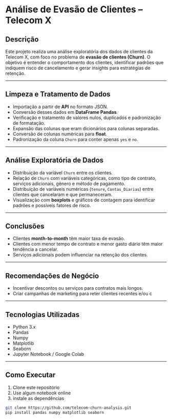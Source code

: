 # Análise de Evasão de Clientes – Telecom X

## Descrição
Este projeto realiza uma análise exploratória dos dados de clientes da Telecom X, com foco no problema de **evasão de clientes (Churn)**. O objetivo é entender o comportamento dos clientes, identificar padrões que indiquem risco de cancelamento e gerar insights para estratégias de retenção.

---

## Limpeza e Tratamento de Dados
- Importação a partir de **API** no formato JSON.  
- Conversão desses dados em **DataFrame Pandas**.  
- Verificação e tratamento de valores nulos, duplicados e padronização de formatação.  
- Expansão das colunas que eram dicionários para colunas separadas.  
- Conversão de colunas numéricas para **float**.  
- Padronização da coluna `Churn` para conter apenas `yes` e `no`.  

---

## Análise Exploratória de Dados
- Distribuição da variável `Churn` entre os clientes.  
- Relação de `Churn` com variáveis categóricas, como tipo de contrato, serviços adicionais, gênero e método de pagamento.  
- Distribuição de variáveis numéricas (`tenure`, `Contas_Diarias`) entre clientes que cancelaram e que permaneceram.  
- Visualização com **boxplots** e gráficos de contagem para identificar padrões e possíveis fatores de risco.  

---

## Conclusões
- Clientes **month-to-month** têm maior taxa de evasão.  
- Clientes com menor tempo de contrato e menor gasto diário têm maior tendência a cancelar.  
- Serviços adicionais podem influenciar na retenção dos clientes.  

---

## Recomendações de Negócio
- Incentivar descontos ou serviços para contratos mais longos.  
- Criar campanhas de marketing para reter clientes recentes e/ou c
---

## Tecnologias Utilizadas
- Python 3.x  
- Pandas  
- Numpy  
- Matplotlib  
- Seaborn  
- Jupyter Notebook / Google Colab  

---

## Como Executar
1. Clone este repositório
2. Use algum notebook online
3. instale as dependências
```bash
git clone https://github.com/telecom-churn-analysis.git
pip install pandas numpy matplotlib seaborn
